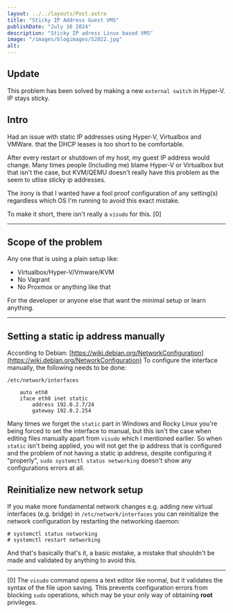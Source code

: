 ```yaml
---
layout: ../../layouts/Post.astro
title: "Sticky IP Address Guest VMS"
publishDate: "July 16 2024"
description: "Sticky IP adress Linux based VMS"
image: "/images/blogimages/S2022.jpg"
alt: 
---
```


## Update

This problem has been solved by making a new `external switch` in Hyper-V. IP stays sticky.

## Intro
Had an issue with static IP addresses using Hyper-V, Virtualbox and VMWare. that the DHCP leases is too short to be comfortable. 

After every restart or shutdown of my host, my guest IP address would change.
Many times people (Including me) blame Hyper-V or Virtualbox but that isn't the case, but KVM/QEMU doesn't really have this problem as the seem to utlise sticky ip addresses.

The irony is that I wanted have a fool proof configuration of any setting(s) regardless which OS I'm running to avoid this exact mistake.

To make it short, there isn't really a `visudo` for this. [0]

---
## Scope of the problem

Any one that is using a plain setup like:

- Virtualbox/Hyper-V/Vmware/KVM
- No Vagrant
- No Proxmox or anything like that

For the developer or anyone else that want the minimal setup or learn anything.

---
## Setting a static ip address manually

According to Debian: [https://wiki.debian.org/NetworkConfiguration](https://wiki.debian.org/NetworkConfiguration)
To configure the interface manually, the following needs to be done:

```
/etc/network/interfaces

    auto eth0
    iface eth0 inet static
        address 192.0.2.7/24
        gateway 192.0.2.254
```

Many times we forget the `static` part in Windows and Rocky Linux you're being forced to set the interface to manual, but this isn't the case when editing files manually apart from `visudo` which I mentioned earlier. So when `static` isn't being applied, you will not get the ip address that is configured and the problem of not having a static ip address, despite configuring it "properly", `sudo systemctl status networking` doesn't show any configurations errors at all.
## Reinitialize new network setup

If you make more fundamental network changes e.g. adding new virtual interfaces (e.g. bridge) in `/etc/network/interfaces` you can reinitialize the network configuration by restarting the networking daemon:

```
# systemctl status networking
# systemctl restart networking
```

And that's basically that's it, a basic mistake, a mistake that shouldn't be made and validated by anything to avoid this.

---

[0] The `visudo` command opens a text editor like normal, but it validates the syntax of the file upon saving. This prevents configuration errors from blocking `sudo` operations, which may be your only way of obtaining **root** privileges.
